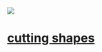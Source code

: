 #

# ![](http://cphoto.asiae.co.kr/listimglink/6/2016052616253519450_1.jpg)

# [cutting shapes](https://www.youtube.com/watch?v=Oy9V_4im0wg)
